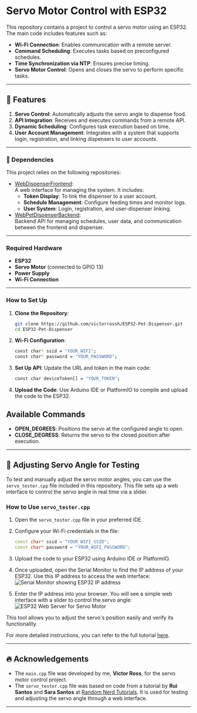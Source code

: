 # Servo Motor Control with ESP32

This repository contains a project to control a servo motor using an ESP32. The main code includes features such as:  
- **Wi-Fi Connection**: Enables communication with a remote server.  
- **Command Scheduling**: Executes tasks based on preconfigured schedules.  
- **Time Synchronization via NTP**: Ensures precise timing.  
- **Servo Motor Control**: Opens and closes the servo to perform specific tasks.  

---

## 🚀 Features  
1. **Servo Control**: Automatically adjusts the servo angle to dispense food.  
2. **API Integration**: Receives and executes commands from a remote API.  
3. **Dynamic Scheduling**: Configures task execution based on time.
4. **User Account Management**: Integrates with a system that supports login, registration, and linking dispensers to user accounts.    

---

### 🧩 Dependencies  
This project relies on the following repositories:  
- [WebDispenserFrontend](https://github.com/victorrossh/WebDispenserFrontend):  
  A web interface for managing the system. It includes:  
  - **Token Display**: To link the dispenser to a user account.  
  - **Schedule Management**: Configure feeding times and monitor logs.  
  - **User System**: Login, registration, and user-dispenser linking.  
- [WebPetDispenserBackend](https://github.com/victorrossh/WebPetDispenserBackend):  
  Backend API for managing schedules, user data, and communication between the frontend and dispenser.

---

### Required Hardware  
- **ESP32**  
- **Servo Motor** (connected to GPIO 13)  
- **Power Supply**  
- **Wi-Fi Connection**  

---

### How to Set Up  

1. **Clone the Repository**:  
   ```bash
   git clone https://github.com/victorrossh/ESP32-Pet-Dispenser.git
   cd ESP32-Pet-Dispenser

2. **Wi-Fi Configuration**:
    ```bash
    const char* ssid = "YOUR_WIFI";
    const char* password = "YOUR_PASSWORD";

3. **Set Up API**:
Update the URL and token in the main code:
    ```bash
    const char deviceToken[] = "YOUR_TOKEN";

4. **Upload the Code**:
Use Arduino IDE or PlatformIO to compile and upload the code to the ESP32.

## Available Commands

- **OPEN_DEGREES**: Positions the servo at the configured angle to open.
- **CLOSE_DEGRESS**: Returns the servo to the closed position after execution.

---


## 🔧 Adjusting Servo Angle for Testing

To test and manually adjust the servo motor angles, you can use the `servo_tester.cpp` file included in this repository. This file sets up a web interface to control the servo angle in real time via a slider.

### How to Use `servo_tester.cpp`
1. Open the `servo_tester.cpp` file in your preferred IDE.

2. Configure your Wi-Fi credentials in the file:
   ```cpp
   const char* ssid = "YOUR_WIFI_SSID";
   const char* password = "YOUR_WIFI_PASSWORD";

3. Upload the code to your ESP32 using Arduino IDE or PlatformIO.  

4. Once uploaded, open the Serial Monitor to find the IP address of your ESP32. Use this IP address to access the web interface:  
   ![Serial Monitor showing ESP32 IP address](img/serial-monitor-servo-ip-address.png)  

5. Enter the IP address into your browser. You will see a simple web interface with a slider to control the servo angle:  
   ![ESP32 Web Server for Servo Motor](img/ESP32-Web-Server-Servo-Motor.png)  

This tool allows you to adjust the servo's position easily and verify its functionality.

For more detailed instructions, you can refer to the full tutorial [here](https://randomnerdtutorials.com/esp32-servo-motor-web-server-arduino-ide/).

---

## 🔥 Acknowledgements

- The `main.cpp` file was developed by me, **Victor Ross**, for the servo motor control project.
- The `servo_tester.cpp` file was based on code from a tutorial by **Rui Santos** and **Sara Santos** at [Random Nerd Tutorials](https://randomnerdtutorials.com/esp32-servo-motor-web-server-arduino-ide/). It is used for testing and adjusting the servo angle through a web interface.

---
